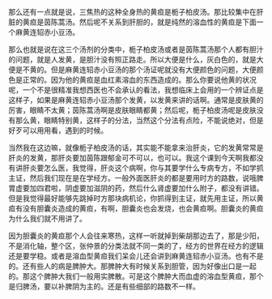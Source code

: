 那么还有一点就是说，三焦热的这种全身热的黄疸是栀子柏皮汤。那比较集中在肝脏的黄疸是茵陈蒿汤。然后呢不关系到肝胆的，就是纯然的溶血性的黄疸是下面一个麻黄连轺赤小豆汤。

那么也就是说在这三个汤剂的分类中，栀子柏皮汤或者是茵陈蒿汤那个人都有胆汁的问题，就是人发黄，是胆汁没有照正路走。所以大便是什么，灰白色的，就是大便是不黄的。但是麻黄连轺赤小豆汤的那个汤证呢就没有大便颜色的问题，大便颜色是正常的。因为他的黄疸是血红素溶血的东西造成的。那么你要说他黄的状况呢，一个不是很精准我想西医也不会承认的看法，我想临床上会用的一个辨证点是这样子，如果是麻黄连轺赤小豆汤那个发黄，以发黄来讲的话啊。通常是皮肤黄的厉害，眼睛不太黄；茵陈蒿汤啊是皮肤眼睛都黄；然后呢，栀子柏皮汤呢是皮肤没有那么黄，眼睛特别黄，这样子的分法，当然这个分法有点险，不能说绝对，但是好歹可以用用看，遇到的时候。

当然我在这边嘛，就像栀子柏皮汤的话，其实能不能拿来治肝炎，它的发黄常常是肝炎的发黄，那肝炎要加茵陈跟郁金可不可以，也可以。我这个课到今天啊我都没有讲肝炎要怎么医，我觉得，肝炎这个病啊，你与其要学什么专病专方，不如学抓主证，然后我们现在是在学经方。一般外面医肝炎的都是要用时方的路数，说哦脾胃虚要加四君啦，阴虚要加滋阴的药，然后什么肾虚要加什么附子，都没有讲错。但是我觉得最好能够先跳掉时方那块病机论，你抓得到主证，就先用主证，所以黄疸有没有胆囊炎造成的黄疸，有啊，胆囊炎也会发烧，也会黄疸啊。胆囊炎的黄疸为什么我们就不用讲了。

因为胆囊炎的黄疸那个人会往来寒热，这样一听就掉到柴胡那边去了，那是少阳，不是消化轴，整个区，张仲景的分类法就不同一类的了，经方的世界在经方的逻辑还是要学稳。或者是溶血型黄疸我们呆会儿还会讲到麻黄连轺赤小豆汤。也有不是的。还有些人的病是脾肿大。那脾肿大有时候关系到胆管，因为好像出口是一起的。那这个脾肿大我们一般用实脾散。可是这个脾肿大而血虚的溶血型黄疸，那个是归脾汤，要以补脾阴为主的。还是有些细部的路数不一样。
